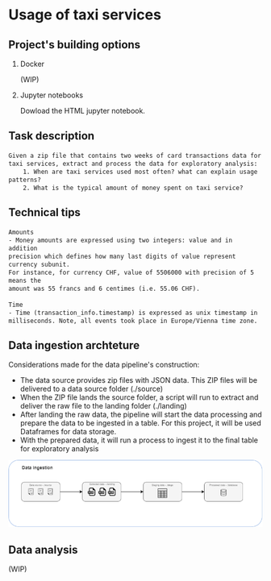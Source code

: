 # Usage of taxi services

## Project's building options

1. Docker

    (WIP)

2. Jupyter notebooks
    
    Dowload the HTML jupyter notebook.
    


## Task description

    Given a zip file that contains two weeks of card transactions data for taxi services, extract and process the data for exploratory analysis:
        1. When are taxi services used most often? what can explain usage patterns?
        2. What is the typical amount of money spent on taxi service?
    
## Technical tips

    Amounts
    - Money amounts are expressed using two integers: value and in addition
    precision which defines how many last digits of value represent currency subunit.
    For instance, for currency CHF, value of 5506000 with precision of 5 means the
    amount was 55 francs and 6 centimes (i.e. 55.06 CHF).

    Time
    - Time (transaction_info.timestamp) is expressed as unix timestamp in milliseconds. Note, all events took place in Europe/Vienna time zone.

## Data ingestion archteture

Considerations made for the data pipeline's construction:

* The data source provides zip files with JSON data. This ZIP files will be delivered to a data source folder (./source)
* When the ZIP file lands the source folder, a script will run to extract and deliver the raw file to the landing folder (./landing)
* After landing the raw data, the pipeline will start the data processing and prepare the data to be ingested in a table. For this project, it will be used Dataframes for data storage.
* With the prepared data, it will run a process to ingest it to the final table for exploratory analysis

![alt text](./assets/data_ingestion.png)

## Data analysis

(WIP)